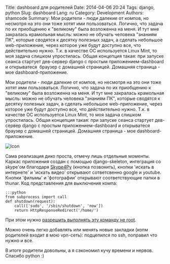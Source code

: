 Title: dashboard для родителей
Date: 2014-04-06 20:24
Tags: django, python
Slug: dashboard
Lang: ru
Category: Development
Authors: shamcode
Summary: Мои родители - люди далекие от компов, но несмотря на это они тоже хотят ими пользоваться. Логично, что задача по их приобщению к "великому" была возложенна на меня. И тут мне закралась крамольная мысль: можно не обучать человека "знаниям ПК", которые сводятся к десятку полезных задач, а сделать небольшое web-приложение, через которое уже будут доступно все, что действительно нужно. Т.к. в качестве ОС используется Linux Mint, то моя задача слишком упростилась. Общая концепция такая: при запуске сеанса стартует дев-сервер django с простым приложением-dashboard и открыватеся  браузер с домашней страницей. Домашняя страница - мое dashboard-приложение. 

Мои родители - люди далекие от компов, но несмотря на это они тоже хотят ими пользоваться.
Логично, что задача по их приобщению к "великому" была возложенна на меня. И тут мне закралась крамольная мысль:
можно не обучать человека "знаниям ПК", которые сводятся к десятку полезных задач, а сделать небольшое web-приложение,
через которое уже будут доступно все, что действительно нужно.
Т.к. в качестве ОС используется Linux Mint, то моя задача слишком упростилась. Общая концепция такая:
при запуске сеанса стартует дев-сервер django с простым приложением-dashboard и открыватеся  браузер с домашней страницей.
Домашняя страница - мое dashboard-приложение.

![Icon]({attach}images/screen-dashboard.png)

Сама реализация дико проста, отмечу лишь отдельные моменты.
Каркас приложения создан с помощью django-skeleton, интеграция со skype'ом благодаря [Skype4Py](https://github.com/awahlig/skype4py/wiki) (кнопка позвонить),
кнопки 'искать в интернете' и 'искать видео' открывают сответсвенно google и youtube. Кнопки 'фильмы' и 'фотографии'
открывают соответствующие папки в thunar. Код представления для выключения компа:

    :::python
    from subprocess import call
    def shutdown(request):
        call(['sudo', '/sbin/shutdown', 'now'])
        return HttpResponseRedirect('/home/')

При этом нужно [разрешить выполнять эту команду не root](http://linux.byexamples.com/archives/315/how-to-shutdown-and-reboot-without-sudo-password/).

Можно очень легко добавлять или менять новые закладки (копм родителей входит в мою vpn-сеть): подцепился по ssh, поправил что нужно и все.

В итоге родители довольны, а я сэкономил кучу времени и нервов. Спасибо python :)
